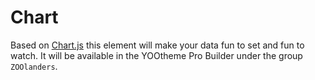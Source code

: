 # Chart

Based on [Chart.js](https://www.chartjs.org/) this element will make your data fun to set and fun to watch. It will be available in the YOOtheme Pro Builder under the group `ZOOlanders`.
